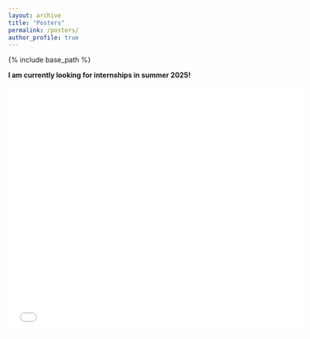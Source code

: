 ```yaml
---
layout: archive
title: "Posters"
permalink: /posters/
author_profile: true
---
```


{% include base_path %}

**I am currently looking for internships in summer 2025!**

<embed src="{{ site.baseurl }}/files/AAAI_25_poster.pdf" width="600" height="500" type='application/pdf'>
